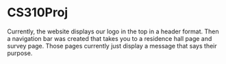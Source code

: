 # CS310Proj

Currently, the website displays our logo in the top in a header format. Then a navigation bar was created that takes you to a residence hall page and survey page. Those pages currently just display a message that says their purpose.
